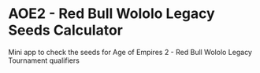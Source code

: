 # AOE2 - Red Bull Wololo Legacy Seeds Calculator

Mini app to check the seeds for Age of Empires 2 - Red Bull Wololo Legacy Tournament qualifiers
